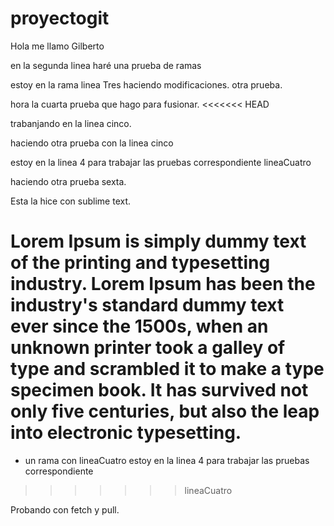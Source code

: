 # proyectogit

 Hola me llamo Gilberto

 en la segunda linea haré una prueba de ramas

 estoy en la rama linea Tres
 haciendo modificaciones.
 otra prueba.

 hora la cuarta prueba que hago para fusionar.
<<<<<<< HEAD


 trabanjando en la linea cinco.

 haciendo otra prueba con la linea cinco

 estoy en la linea 4 para trabajar las pruebas correspondiente
 lineaCuatro


haciendo otra prueba sexta.

Esta la hice con sublime text.
 
Lorem Ipsum is simply dummy text of the printing and typesetting industry. Lorem Ipsum has been the industry's standard dummy text ever since the 1500s, when an unknown printer took a galley of type and scrambled it to make a type specimen book. It has survived not only five centuries, but also the leap into electronic typesetting.
=======
 - un rama con lineaCuatro
 estoy en la linea 4 para trabajar las pruebas correspondiente
>>>>>>> lineaCuatro

Probando con fetch y pull.
